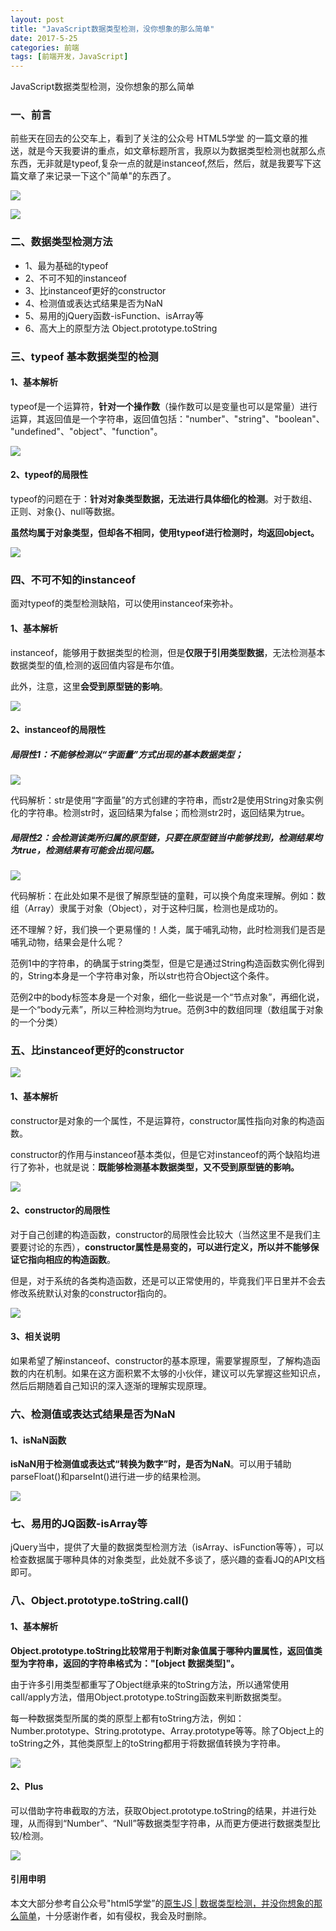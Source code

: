 ```yaml
---
layout: post
title: "JavaScript数据类型检测，没你想象的那么简单"
date: 2017-5-25
categories: 前端
tags: [前端开发，JavaScript]
---
```


JavaScript数据类型检测，没你想象的那么简单

<!-- more -->


### 一、前言

前些天在回去的公交车上，看到了关注的公众号 HTML5学堂 的一篇文章的推送，就是今天我要讲的重点，如文章标题所言，我原以为数据类型检测也就那么点东西，无非就是typeof,复杂一点的就是instanceof,然后，然后，就是我要写下这篇文章了来记录一下这个"简单"的东西了。

![](http://oq2sjn05e.bkt.clouddn.com/2017-5-25-FEW-JavaScript%20Data%20type%20checking-1.png)

![](http://oq2sjn05e.bkt.clouddn.com/2017-5-25-FEW-JavaScript%20Data%20type%20checking-2.png)

### 二、数据类型检测方法

+ 1、最为基础的typeof
+ 2、不可不知的instanceof
+ 3、比instanceof更好的constructor
+ 4、检测值或表达式结果是否为NaN
+ 5、易用的jQuery函数-isFunction、isArray等
+ 6、高大上的原型方法 Object.prototype.toString

### 三、typeof 基本数据类型的检测

#### 1、基本解析

typeof是一个运算符，**针对一个操作数**（操作数可以是变量也可以是常量）进行运算，其返回值是一个字符串，返回值包括："number"、"string"、"boolean"、 "undefined"、"object"、"function"。

![](http://oq2sjn05e.bkt.clouddn.com/2017-5-25-FEW-JavaScript%20Data%20type%20checking-3.png)

#### 2、typeof的局限性

typeof的问题在于：**针对对象类型数据，无法进行具体细化的检测**。对于数组、正则、对象{}、null等数据。

**虽然均属于对象类型，但却各不相同，使用typeof进行检测时，均返回object。**

![](http://oq2sjn05e.bkt.clouddn.com/2017-5-25-FEW-JavaScript%20Data%20type%20checking-4.png)

### 四、不可不知的instanceof

面对typeof的类型检测缺陷，可以使用instanceof来弥补。

#### 1、基本解析

instanceof，能够用于数据类型的检测，但是**仅限于引用类型数据**，无法检测基本数据类型的值,检测的返回值内容是布尔值。

此外，注意，这里**会受到原型链的影响**。

![](http://oq2sjn05e.bkt.clouddn.com/2017-5-25-FEW-JavaScript%20Data%20type%20checking-5.png)

#### 2、instanceof的局限性

##### 局限性1：不能够检测以“字面量”方式出现的基本数据类型；

![](http://oq2sjn05e.bkt.clouddn.com/2017-5-25-FEW-JavaScript%20Data%20type%20checking-6.png)

代码解析：str是使用“字面量”的方式创建的字符串，而str2是使用String对象实例化的字符串。检测str时，返回结果为false；而检测str2时，返回结果为true。

##### 局限性2：会检测该类所归属的原型链，只要在原型链当中能够找到，检测结果均为true，检测结果有可能会出现问题。

![](http://oq2sjn05e.bkt.clouddn.com/2017-5-25-FEW-JavaScript%20Data%20type%20checking-7.png)

代码解析：在此处如果不是很了解原型链的童鞋，可以换个角度来理解。例如：数组（Array）隶属于对象（Object），对于这种归属，检测也是成功的。

还不理解？好，我们换一个更易懂的！人类，属于哺乳动物，此时检测我们是否是哺乳动物，结果会是什么呢？

范例1中的字符串，的确属于string类型，但是它是通过String构造函数实例化得到的，String本身是一个字符串对象，所以str也符合Object这个条件。

范例2中的body标签本身是一个对象，细化一些说是一个“节点对象”，再细化说，是一个“body元素”，所以三种检测均为true。范例3中的数组同理（数组属于对象的一个分类）


### 五、比instanceof更好的constructor

![](http://oq2sjn05e.bkt.clouddn.com/2017-5-25-FEW-JavaScript%20Data%20type%20checking-8.png)

#### 1、基本解析

constructor是对象的一个属性，不是运算符，constructor属性指向对象的构造函数。

constructor的作用与instanceof基本类似，但是它对instanceof的两个缺陷均进行了弥补，也就是说：**既能够检测基本数据类型，又不受到原型链的影响。**

![](http://oq2sjn05e.bkt.clouddn.com/2017-5-25-FEW-JavaScript%20Data%20type%20checking-9.png)

#### 2、constructor的局限性

对于自己创建的构造函数，constructor的局限性会比较大（当然这里不是我们主要要讨论的东西），**constructor属性是易变的，可以进行定义，所以并不能够保证它指向相应的构造函数**。

但是，对于系统的各类构造函数，还是可以正常使用的，毕竟我们平日里并不会去修改系统默认对象的constructor指向的。

![](http://oq2sjn05e.bkt.clouddn.com/2017-5-25-FEW-JavaScript%20Data%20type%20checking-10.png)

#### 3、相关说明

如果希望了解instanceof、constructor的基本原理，需要掌握原型，了解构造函数的内在机制。如果在这方面积累不太够的小伙伴，建议可以先掌握这些知识点，然后后期随着自己知识的深入逐渐的理解实现原理。

### 六、检测值或表达式结果是否为NaN

#### 1、isNaN函数

**isNaN用于检测值或表达式“转换为数字”时，是否为NaN**。可以用于辅助parseFloat()和parseInt()进行进一步的结果检测。

![](http://oq2sjn05e.bkt.clouddn.com/2017-5-25-FEW-JavaScript%20Data%20type%20checking-11.png)

### 七、易用的JQ函数-isArray等

jQuery当中，提供了大量的数据类型检测方法（isArray、isFunction等等），可以检查数据属于哪种具体的对象类型，此处就不多谈了，感兴趣的查看JQ的API文档即可。

### 八、Object.prototype.toString.call()

#### 1、基本解析

**Object.prototype.toString比较常用于判断对象值属于哪种内置属性，返回值类型为字符串，返回的字符串格式为："[object 数据类型]"。**

由于许多引用类型都重写了Object继承来的toString方法，所以通常使用call/apply方法，借用Object.prototype.toString函数来判断数据类型。

每一种数据类型所属的类的原型上都有toString方法，例如：Number.prototype、String.prototype、Array.prototype等等。除了Object上的toString之外，其他类原型上的toString都用于将数据值转换为字符串。

![](http://oq2sjn05e.bkt.clouddn.com/2017-5-25-FEW-JavaScript%20Data%20type%20checking-12.png)

#### 2、Plus

可以借助字符串截取的方法，获取Object.prototype.toString的结果，并进行处理，从而得到“Number”、“Null”等数据类型字符串，从而更方便进行数据类型比较/检测。

![](http://oq2sjn05e.bkt.clouddn.com/2017-5-25-FEW-JavaScript%20Data%20type%20checking-13.png)

#### 引用申明

本文大部分参考自公众号"html5学堂”的<a href="https://mp.weixin.qq.com/s?__biz=MzAwNTM2ODYxMA==&mid=2650783266&idx=1&sn=799272bbed47c7a9605a6681b1669697&chksm=8316a06fb4612979366279c2a8abcf378aa25e8713b43fb919f966b07ec6b3b9114491f7c0ab&mpshare=1&scene=1&srcid=0519KTce0GYW8xN4EbAZr6DL#rd">原生JS | 数据类型检测，并没你想象的那么简单</a>，十分感谢作者，如有侵权，我会及时删除。

